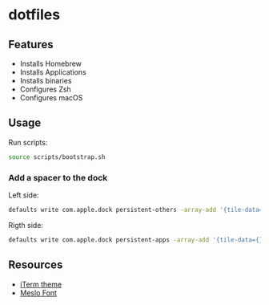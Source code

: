 # dotfiles

## Features

- Installs Homebrew
- Installs Applications
- Installs binaries
- Configures Zsh
- Configures macOS

## Usage

Run scripts:

```zsh
source scripts/bootstrap.sh
```

### Add a spacer to the dock

Left side:
```zsh
defaults write com.apple.dock persistent-others -array-add '{tile-data={}; tile-type="spacer-tile";}'
```

Rigth side:
```zsh
defaults write com.apple.dock persistent-apps -array-add '{tile-data={}; tile-type="spacer-tile";}'
```

## Resources

- [iTerm theme](https://raw.githubusercontent.com/mbadolato/iTerm2-Color-Schemes/master/schemes/Framer.itermcolors)
- [Meslo Font](https://github.com/ryanoasis/nerd-fonts/blob/master/patched-fonts/Meslo/L/Regular/complete/Meslo%20LG%20L%20Regular%20Nerd%20Font%20Complete%20Mono.ttf)
